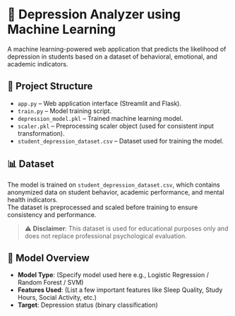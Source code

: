 # 🧠 Depression Analyzer using Machine Learning

A machine learning-powered web application that predicts the likelihood of depression in students based on a dataset of behavioral, emotional, and academic indicators.

## 📁 Project Structure

- `app.py` – Web application interface (Streamlit and Flask).
- `train.py` – Model training script.
- `depression_model.pkl` – Trained machine learning model.
- `scaler.pkl` – Preprocessing scaler object (used for consistent input transformation).
- `student_depression_dataset.csv` – Dataset used for training the model.

## 📊 Dataset

The model is trained on `student_depression_dataset.csv`, which contains anonymized data on student behavior, academic performance, and mental health indicators.  
The dataset is preprocessed and scaled before training to ensure consistency and performance.

> ⚠️ **Disclaimer**: This dataset is used for educational purposes only and does not replace professional psychological evaluation.

## 🧠 Model Overview

- **Model Type**: (Specify model used here e.g., Logistic Regression / Random Forest / SVM)
- **Features Used**: (List a few important features like Sleep Quality, Study Hours, Social Activity, etc.)
- **Target**: Depression status (binary classification)

